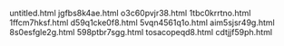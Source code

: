 untitled.html
jgfbs8k4ae.html
o3c60pvjr38.html
1tbc0krrtno.html
1ffcm7hksf.html
d59q1cke0f8.html
5vqn4561q1o.html
aim5sjsr49g.html
8s0esfgle2g.html
598ptbr7sgg.html
tosacopeqd8.html
cdtjjf59ph.html